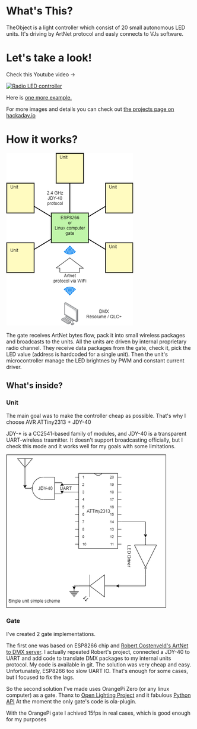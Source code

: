 <h1>What's This?</h1>

<p>TheObject is a light controller which consist of 20 small autonomous LED units. It's driving by ArtNet protocol and easly connects to VJs software.</p>

<h1>Let's take a look!</h1>
<p>Check this Youtube video -></p>
<div>
  <a href="https://www.youtube.com/watch?v=r2PG3HvHW_Q"><img src="https://img.youtube.com/vi/r2PG3HvHW_Q/0.jpg" alt="Radio LED controller"></a>
</div>
<p>Here is <a href="https://www.youtube.com/watch?v=z9Q8UoAGk6M">one more example.</a></p>
<p>For more images and details you can check out <a href="https://hackaday.io/project/170265-radio-led-controller">the projects page on hackaday.io</a></p> 

<h1>How it works?</h1>
<img src="https://raw.githubusercontent.com/fortl/theobject/master/images/theobject-main-scheme.png"/>
<p>The gate receives ArtNet bytes flow, pack it into small wireless packages and broadcasts to the units. All the units are driven by internal proprietary radio channel. They receive data packages from the gate, check it, pick the LED value (address is hardcoded for a single unit). Then the unit's microcontroller manage the LED brightnes by PWM and constant current driver.</p>

<h2>What's inside?</h2>
<h3>Unit</h3>
<p>The main goal was to make the controller cheap as possible. That's why I choose AVR ATTiny2313 + JDY-40</p>
<p>JDY-* is a CC2541-based family of modules, and JDY-40 is a transparent UART-wireless trasmitter. It doesn't support broadcasting officially, but I check this mode and it works well for my goals with some limitations.</p>

<img src="https://raw.githubusercontent.com/fortl/theobject/master/images/theobject-single-unit.png"/>
<h3>Gate</h3>
<p>I've created 2 gate implementations.</p> 
<p>The first one was based on ESP8266 chip and <a href='https://robertoostenveld.nl/art-net-to-dmx512-with-esp8266/'>Robert Oostenveld's ArtNet to DMX server</a>. I actually repeated Robert's project, connected a JDY-40 to UART and add code to translate DMX packages to my internal units protocol. My code is available in git. The solution was very cheap and easy. Unfortunately, ESP8266 too slow UART IO. That's enough for some cases, but I focused to fix the lags.</p>
<p>So the second solution I've made uses OrangePi Zero (or any linux computer) as a gate. Thanx to <a href="https://www.openlighting.org/">Open Lighting Project</a> and it fabulous <a href="https://www.openlighting.org/ola/developer-documentation/python-api/">Python API</a> At the moment the only gate's code is ola-plugin. 
<p>With the OrangePi gate I achived 15fps in real cases, which is good enough for my purposes</p>
